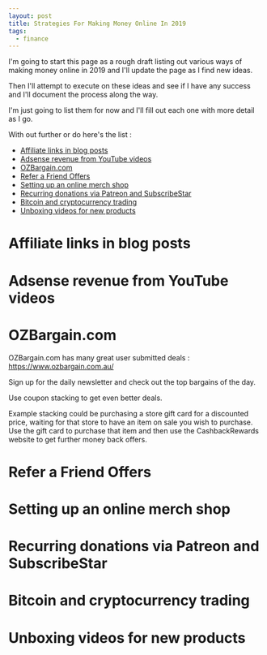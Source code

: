 ```yaml
---
layout: post
title: Strategies For Making Money Online In 2019
tags:
  - finance
---
```


I'm going to start this page as a rough draft listing out various ways of making money online in 2019
and I'll update the page as I find new ideas.

Then I'll attempt to execute on these ideas and see if I have any success and I'll document the process
along the way.

I'm just going to list them for now and I'll fill out each one with more detail as I go.

With out further or do here's the list :

<!-- TOC depthFrom:1 depthTo:6 withLinks:1 updateOnSave:1 orderedList:0 -->

- [Affiliate links in blog posts](#affiliate-links-in-blog-posts)
- [Adsense revenue from YouTube videos](#adsense-revenue-from-youtube-videos)
- [OZBargain.com](#ozbargaincom)
- [Refer a Friend Offers](#refer-a-friend-offers)
- [Setting up an online merch shop](#setting-up-an-online-merch-shop)
- [Recurring donations via Patreon and SubscribeStar](#recurring-donations-via-patreon-and-subscribestar)
- [Bitcoin and cryptocurrency trading](#bitcoin-and-cryptocurrency-trading)
- [Unboxing videos for new products](#unboxing-videos-for-new-products)

<!-- /TOC -->

# Affiliate links in blog posts

# Adsense revenue from YouTube videos

# OZBargain.com

OZBargain.com has many great user submitted deals :
https://www.ozbargain.com.au/

Sign up for the daily newsletter and check out the top bargains of the day.

Use coupon stacking to get even better deals.

Example stacking could be purchasing a store gift card for a discounted price,
waiting for that store to have an item on sale you wish to purchase.
Use the gift card to purchase that item and then use the CashbackRewards website
to get further money back offers.

# Refer a Friend Offers

# Setting up an online merch shop

# Recurring donations via Patreon and SubscribeStar

# Bitcoin and cryptocurrency trading

# Unboxing videos for new products
